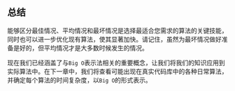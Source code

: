 ## 总结

能够区分最佳情况、平均情况和最坏情况是选择最适合您需求的算法的关键技能，同时也可以进一步优化现有算法，使其显著加快。请记住，虽然为最坏情况做好准备是好的，但平均情况才是大多数时候发生的情况。

现在我们已经涵盖了与`Big O`表示法相关的重要概念，让我们将我们的知识应用到实际算法中。在下一章中，我们将查看可能出现在真实代码库中的各种日常算法，并确定每个算法的时间复杂度，以`Big O`的形式表示。
